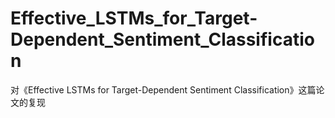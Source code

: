 # Effective_LSTMs_for_Target-Dependent_Sentiment_Classification
对《Effective LSTMs for Target-Dependent Sentiment Classification》这篇论文的复现
